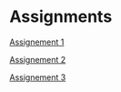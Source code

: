 # Assignments
[Assignement 1](https://github.com/NoutHakkesteegt/Assignments/blob/master/Assignment_week_2.ipynb)

[Assignement 2](https://github.com/NoutHakkesteegt/Assignments/blob/master/Assignment_week_4.ipynb)

[Assignement 3](https://github.com/NoutHakkesteegt/Assignments/blob/master/Assignment_week_5.ipynb)
